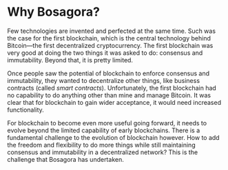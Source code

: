 # Why Bosagora?

Few technologies are invented and perfected at the same time. Such was the case for the first blockchain, which is the central technology behind Bitcoin—the first decentralized cryptocurrency. The first blockchain was very good at doing the two things it was asked to do: consensus and immutability. Beyond that, it is pretty limited.

Once people saw the potential of blockchain to enforce consensus and immutability, they wanted to decentralize other things, like business contracts (called *smart contracts*). Unfortunately, the first blockchain had no capability to do anything other than mine and manage Bitcoin. It was clear that for blockchain to gain wider acceptance, it would need increased functionality.

For blockchain to become even more useful going forward, it needs to evolve beyond the limited capability of early blockchains. There is a fundamental challenge to the evolution of blockchain however. How to add the freedom and flexibility to do more things while still maintaining consensus and immutability in a decentralized network? This is the challenge that Bosagora has undertaken.
